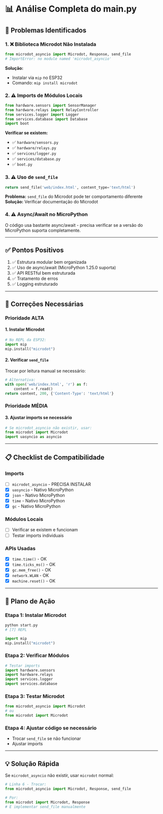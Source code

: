 # 📊 Análise Completa do main.py

## 🐛 Problemas Identificados

### 1. ❌ **Biblioteca Microdot Não Instalada**
```python
from microdot_asyncio import Microdot, Response, send_file
# ImportError: no module named 'microdot_asyncio'
```

**Solução:**
- Instalar via `mip` no ESP32
- Comando: `mip install microdot`

### 2. ⚠️ **Imports de Módulos Locais**
```python
from hardware.sensors import SensorManager
from hardware.relays import RelayController
from services.logger import Logger
from services.database import Database
import boot
```

**Verificar se existem:**
- ✅ `hardware/sensors.py`
- ✅ `hardware/relays.py`
- ✅ `services/logger.py`
- ✅ `services/database.py`
- ✅ `boot.py`

### 3. ⚠️ **Uso de `send_file`**
```python
return send_file('web/index.html', content_type='text/html')
```

**Problema:** `send_file` do Microdot pode ter comportamento diferente
**Solução:** Verificar documentação do Microdot

### 4. ⚠️ **Async/Await no MicroPython**
O código usa bastante async/await - precisa verificar se a versão do MicroPython suporta completamente.

---

## ✅ Pontos Positivos

1. ✅ Estrutura modular bem organizada
2. ✅ Uso de async/await (MicroPython 1.25.0 suporta)
3. ✅ API RESTful bem estruturada
4. ✅ Tratamento de erros
5. ✅ Logging estruturado

---

## 🔧 Correções Necessárias

### Prioridade ALTA

#### 1. Instalar Microdot
```python
# No REPL da ESP32:
import mip
mip.install("microdot")
```

#### 2. Verificar `send_file`
Trocar por leitura manual se necessário:
```python
# Alternativa:
with open('web/index.html', 'r') as f:
    content = f.read()
return content, 200, {'Content-Type': 'text/html'}
```

### Prioridade MÉDIA

#### 3. Ajustar imports se necessário
```python
# Se microdot_asyncio não existir, usar:
from microdot import Microdot
import uasyncio as asyncio
```

---

## 📋 Checklist de Compatibilidade

### Imports
- [ ] `microdot_asyncio` - PRECISA INSTALAR
- [x] `uasyncio` - Nativo MicroPython
- [x] `json` - Nativo MicroPython
- [x] `time` - Nativo MicroPython
- [x] `gc` - Nativo MicroPython

### Módulos Locais
- [ ] Verificar se existem e funcionam
- [ ] Testar imports individuais

### APIs Usadas
- [x] `time.time()` - OK
- [x] `time.ticks_ms()` - OK
- [x] `gc.mem_free()` - OK
- [x] `network.WLAN` - OK
- [x] `machine.reset()` - OK

---

## 🚀 Plano de Ação

### Etapa 1: Instalar Microdot
```bash
python start.py
# [7] REPL
```

```python
import mip
mip.install("microdot")
```

### Etapa 2: Verificar Módulos
```python
# Testar imports
import hardware.sensors
import hardware.relays
import services.logger
import services.database
```

### Etapa 3: Testar Microdot
```python
from microdot_asyncio import Microdot
# ou
from microdot import Microdot
```

### Etapa 4: Ajustar código se necessário
- Trocar `send_file` se não funcionar
- Ajustar imports

---

## 💡 Solução Rápida

Se `microdot_asyncio` não existir, usar `microdot` normal:

```python
# Linha 6 - Trocar:
from microdot_asyncio import Microdot, Response, send_file

# Por:
from microdot import Microdot, Response
# E implementar send_file manualmente
```

